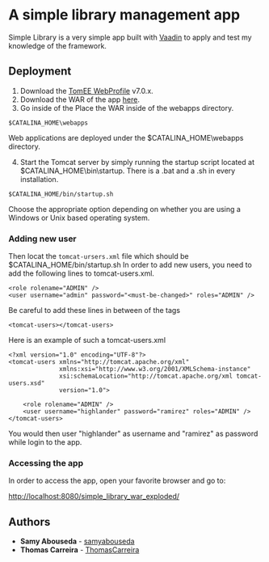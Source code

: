 # A simple library management app
Simple Library is a very simple app built with [Vaadin](https://vaadin.com/) to apply and test my knowledge of the framework.

## Deployment

1. Download the [TomEE WebProfile](https://tomee.apache.org/download-ng.html) v7.0.x.
2. Download the WAR of the app [here](http://somelink.com).
3. Go inside of the Place the WAR inside of the webapps directory.
```
$CATALINA_HOME\webapps 
```
Web applications are deployed under the $CATALINA_HOME\webapps directory.

4. Start the Tomcat server by simply running the startup script located at $CATALINA_HOME\bin\startup. There is a .bat and a .sh in every installation.

```
$CATALINA_HOME/bin/startup.sh
```
Choose the appropriate option depending on whether you are using a Windows or Unix based operating system.
### Adding new user
Then locat the `tomcat-ursers.xml` file which should be   $CATALINA_HOME/bin/startup.sh
In order to add new users, you need to add the following lines to tomcat-users.xml.
```
<role rolename="ADMIN" />
<user username="admin" password="<must-be-changed>" roles="ADMIN" />
```
Be careful to add these lines in between of the tags
```
<tomcat-users></tomcat-users>
```

Here is an example of such a tomcat-users.xml
```
<?xml version="1.0" encoding="UTF-8"?>
<tomcat-users xmlns="http://tomcat.apache.org/xml"
              xmlns:xsi="http://www.w3.org/2001/XMLSchema-instance"
              xsi:schemaLocation="http://tomcat.apache.org/xml tomcat-users.xsd"
              version="1.0">
              
    <role rolename="ADMIN" />
    <user username="highlander" password="ramirez" roles="ADMIN" />
</tomcat-users>
```

You would then user "highlander" as username and "ramirez" as password while login to the app.

### Accessing the app
In order to access the app, open your favorite browser and go to:

[http://localhost:8080/simple_library_war_exploded/](http://localhost:8080/simple_library_war_exploded/)

## Authors

* **Samy Abouseda** - [samyabouseda](https://github.com/samyabouseda)
* **Thomas Carreira** - [ThomasCarreira](https://github.com/ThomasCarreira)
